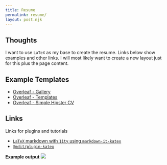 ```yaml
---
title: Resume
permalink: resume/
layout: post.njk
---
```


## Thoughts
I want to use `LaTeX` as my base to create the resume. Links below show examples and other links. I will most likely want to create a new layout just for this plus the page content.

## Example Templates
- [Overleaf - Gallery](https://www.overleaf.com/gallery/tagged/cv)
- [Overleaf - Templates](https://www.overleaf.com/latex/templates/tagged/cv/page/2)
- [Overleaf - Simple Hipster CV](https://www.overleaf.com/latex/templates/simple-hipster-cv/cnpkkjdkyhhw)

## Links
Links for plugins and tutorials
- [`LaTeX` markdown with `11ty` using `markdown-it-katex`](https://moosyu.nekoweb.org/pages/guides/markdown-it-katex/)
- [`@mdit/plugin-katex`](https://mdit-plugins.github.io/katex.html)

**Example output**
![](/assets/example.jpg)
